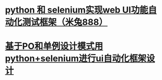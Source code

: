 # [python 和 selenium实现web UI功能自动化测试框架（米兔888）](https://blog.csdn.net/cyjs1988/article/details/75570579)



# [基于PO和单例设计模式用python+selenium进行ui自动化框架设计](https://blog.csdn.net/weixin_39362573/article/details/104543261)

